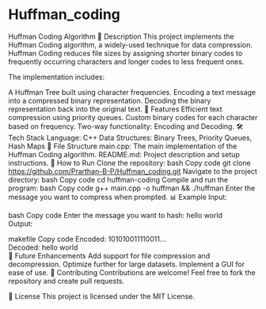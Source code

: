 # Huffman_coding

Huffman Coding Algorithm
📜 Description
This project implements the Huffman Coding algorithm, a widely-used technique for data compression. Huffman Coding reduces file sizes by assigning shorter binary codes to frequently occurring characters and longer codes to less frequent ones.

The implementation includes:

A Huffman Tree built using character frequencies.
Encoding a text message into a compressed binary representation.
Decoding the binary representation back into the original text.
🚀 Features
Efficient text compression using priority queues.
Custom binary codes for each character based on frequency.
Two-way functionality: Encoding and Decoding.
🛠️ Tech Stack
Language: C++
Data Structures: Binary Trees, Priority Queues, Hash Maps
📂 File Structure
main.cpp: The main implementation of the Huffman Coding algorithm.
README.md: Project description and setup instructions.
🔧 How to Run
Clone the repository:
bash
Copy code
git clone https://github.com/Prarthan-B-P/Huffman_coding.git
Navigate to the project directory:
bash
Copy code
cd huffman-coding
Compile and run the program:
bash
Copy code
g++ main.cpp -o huffman && ./huffman
Enter the message you want to compress when prompted.
📊 Example
Input:

bash
Copy code
Enter the message you want to hash: hello world  
Output:

makefile
Copy code
Encoded: 101010011110011...  
Decoded: hello world  
🌟 Future Enhancements
Add support for file compression and decompression.
Optimize further for large datasets.
Implement a GUI for ease of use.
🤝 Contributing
Contributions are welcome! Feel free to fork the repository and create pull requests.

📄 License
This project is licensed under the MIT License.